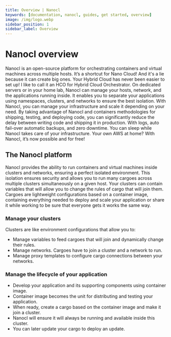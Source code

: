 ```yaml
---
title: Overview | Nanocl
keywords: [documentation, nanocl, guides, get started, overview]
image: /img/logo.webp
sidebar_position: 1
sidebar_label: Overview
---
```


# Nanocl overview

Nanocl is an open-source platform for orchestrating containers and virtual machines across multiple hosts.
It’s a shortcut for Nano Cloud!
And it's a lie because it can create big ones.
Your Hybrid Cloud has never been easier to set up!
I like to call it an HCO for Hybrid Cloud Orchestrator.
On dedicated servers or in your home lab, Nanocl can manage your hosts, network, and the applications running inside.
It enables you to separate your applications using namespaces, clusters, and networks to ensure the best isolation.
With Nanocl, you can manage your infrastructure and scale it depending on your need.
By taking advantage of Nanocl and containers methodologies for shipping, testing, and deploying code, you can significantly reduce the delay between writing code and shipping it in production.
With logs, auto fail-over automatic backups, and zero downtime.
You can sleep while Nanocl takes care of your infrastructure.
Your own AWS at home?
With Nanocl, it’s now possible and for free!


## The Nanocl platform

Nanocl provides the ability to run containers and virtual machines inside clusters and networks, ensuring a perfect isolated environment.
This isolation ensures security and allows you to run many cargoes across multiple clusters simultaneously on a given host.
Your clusters can contain variables that will allow you to change the rules of cargo that will join them.
Cargoes are lightweight configurations based on a container image, containing everything needed to deploy and scale your application or share it while working to be sure that everyone gets it works the same way.


### Manage your clusters

Clusters are like environment configurations that allow you to:

- Manage variables to feed cargoes that will join and dynamically change their rules.
- Manage networks. Cargoes have to join a cluster and a network to run.
- Manage proxy templates to configure cargo connections between your networks.

### Manage the lifecycle of your application

- Develop your application and its supporting components using container image.
- Container image becomes the unit for distributing and testing your application.
- When ready, create a cargo based on the container image and make it join a cluster.
- Nanocl will ensure it will always be running and available inside this cluster.
- You can later update your cargo to deploy an update.
